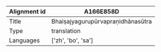 |Alignment id | A166E858D
| --- | --- 
|Title | Bhaiṣajyagurupūrvapraṇidhānasūtra 
|Type | translation
|Languages | ['zh', 'bo', 'sa']